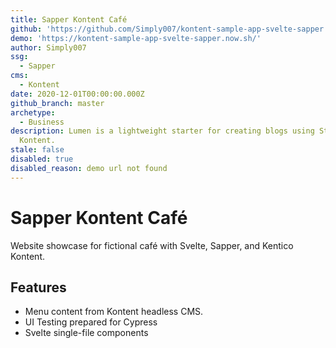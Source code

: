 ```yaml
---
title: Sapper Kontent Café
github: 'https://github.com/Simply007/kontent-sample-app-svelte-sapper'
demo: 'https://kontent-sample-app-svelte-sapper.now.sh/'
author: Simply007
ssg:
  - Sapper
cms:
  - Kontent
date: 2020-12-01T00:00:00.000Z
github_branch: master
archetype:
  - Business
description: Lumen is a lightweight starter for creating blogs using Statiq and Kentico
  Kontent.
stale: false
disabled: true
disabled_reason: demo url not found
---
```


# Sapper Kontent Café

Website showcase for fictional café with Svelte, Sapper, and Kentico Kontent.

## Features

* Menu content from Kontent headless CMS.
* UI Testing prepared for Cypress
* Svelte single-file components
